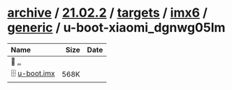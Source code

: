 ---
---

# [archive](/archive/) / [21.02.2](/archive/21.02.2/) / [targets](/archive/21.02.2/targets/) / [imx6](/archive/21.02.2/targets/imx6/) / [generic](/archive/21.02.2/targets/imx6/generic/) / u-boot-xiaomi_dgnwg05lm


| Name | Size | Date |
|:---|---:|---|
| 📁 [..](../) | | |
| 🗄️ [u-boot.imx](./u-boot.imx) | 568K | |

